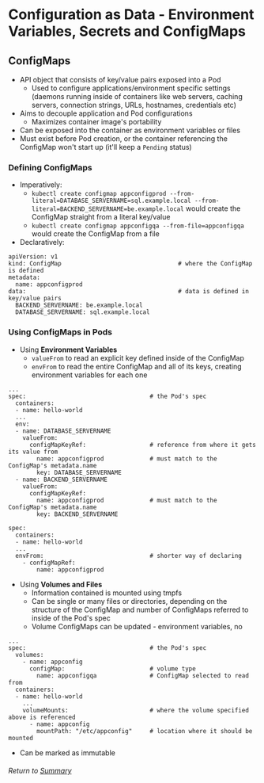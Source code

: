 # Configuration as Data - Environment Variables, Secrets and ConfigMaps

## ConfigMaps
- API object that consists of key/value pairs exposed into a Pod
    - Used to configure applications/environment specific settings (daemons running inside of containers like web servers, caching servers, connection strings, URLs, hostnames, credentials etc)
- Aims to decouple application and Pod configurations
    - Maximizes container image's portability
- Can be exposed into the container as environment variables or files
- Must exist before Pod creation, or the container referencing the ConfigMap won't start up (it'll keep a `Pending` status)

### Defining ConfigMaps
- Imperatively:
    - `kubectl create configmap appconfigprod --from-literal=DATABASE_SERVERNAME=sql.example.local --from-literal=BACKEND_SERVERNAME=be.example.local` would create the ConfigMap straight from a literal key/value
    - `kubectl create configmap appconfigqa --from-file=appconfigqa` would create the ConfigMap from a file
- Declaratively:
```
apiVersion: v1
kind: ConfigMap                                 # where the ConfigMap is defined
metadata:
  name: appconfigprod
data:                                           # data is defined in key/value pairs
  BACKEND_SERVERNAME: be.example.local
  DATABASE_SERVERNAME: sql.example.local
```

### Using ConfigMaps in Pods
- Using **Environment Variables**
    - `valueFrom` to read an explicit key defined inside of the ConfigMap
    - `envFrom` to read the entire ConfigMap and all of its keys, creating environment variables for each one
```
...
spec:                                   # the Pod's spec
  containers:
  - name: hello-world
  ...
  env:
  - name: DATABASE_SERVERNAME
    valueFrom:
      configMapKeyRef:                  # reference from where it gets its value from
        name: appconfigprod             # must match to the ConfigMap's metadata.name
        key: DATABASE_SERVERNAME
  - name: BACKEND_SERVERNAME
    valueFrom:
      configMapKeyRef:
        name: appconfigprod             # must match to the ConfigMap's metadata.name
        key: BACKEND_SERVERNAME
```
```
spec:
  containers:
  - name: hello-world
  ...
  envFrom:                              # shorter way of declaring
    - configMapRef:
        name: appconfigprod
```
- Using **Volumes and Files**
    - Information contained is mounted using tmpfs
    - Can be single or many files or directories, depending on the structure of the ConfigMap and number of ConfigMaps referred to inside of the Pod's spec
    - Volume ConfigMaps can be updated - environment variables, no
```
...
spec:                                   # the Pod's spec
  volumes:
    - name: appconfig
      configMap:                        # volume type
        name: appconfigqa               # ConfigMap selected to read from
  containers:
  - name: hello-world
    ...
    volumeMounts:                       # where the volume specified above is referenced
      - name: appconfig
        mountPath: "/etc/appconfig"     # location where it should be mounted
```
- Can be marked as immutable

###### Return to [Summary](README.md)